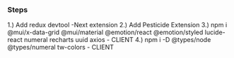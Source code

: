 ### Steps
1.) Add redux devtool -Next extension
2.) Add Pesticide Extension
3.) npm i @mui/x-data-grid @mui/material @emotion/react @emotion/styled 
lucide-react numeral recharts uuid axios -  CLIENT 
4.) npm i -D @types/node @types/numeral tw-colors -  CLIENT
